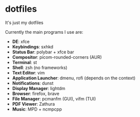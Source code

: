 # dotfiles

It's just my dotfiles

Currently the main programs I use are:

<!--- - **WM**: bspwm -->
- **DE**: xfce
- **Keybindings**: sxhkd
- **Status Bar**: polybar + xfce bar
- **Compositor**: picom-rounded-corners (AUR)
- **Terminal**: st
- **Shell**: zsh (no frameworks)
- **Text Editor**: vim
- **Application Launcher**: dmenu, rofi (depends on the context)
- **Notifications**: dunst
- **Display Manager**: lightdm
- **Browser**: firefox, brave
- **File Manager**: pcmanfm (GUI), vifm (TUI)
- **PDF Viewer**: Zathura
- **Music**: MPD + ncmpcpp
